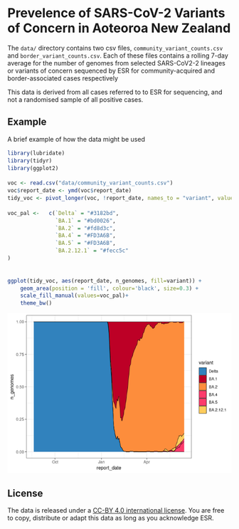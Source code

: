 
# Prevelence of SARS-CoV-2 Variants of Concern in Aoteoroa New Zealand

The `data/` directory contains two csv files,
`community_variant_counts.csv` and `border_variant_counts.csv`. Each of
these files contains a rolling 7-day average for the number of genomes
from selected SARS-CoV2-2 lineages or variants of concern sequenced by
ESR for community-acquired and border-associated cases respectively

This data is derived from all cases referred to to ESR for sequencing,
and not a randomised sample of all positive cases.

## Example

A brief example of how the data might be used

``` r
library(lubridate)
library(tidyr)
library(ggplot2)

voc <- read.csv("data/community_variant_counts.csv")
voc$report_date <- ymd(voc$report_date)
tidy_voc <- pivot_longer(voc, !report_date, names_to = "variant", values_to = "n_genomes")

voc_pal <-   c(`Delta` = "#3182bd", 
               `BA.1` = "#bd0026", 
               `BA.2` = "#fd8d3c", 
               `BA.4` = "#FD3A6B",
               `BA.5` = "#FD3A6B",
               `BA.2.12.1` = "#fecc5c"
)


ggplot(tidy_voc, aes(report_date, n_genomes, fill=variant)) + 
    geom_area(position = 'fill', colour='black', size=0.3) +
    scale_fill_manual(values=voc_pal)+
    theme_bw()  
```

![](images/plot-1.png)<!-- -->

## License

The data is released under a [CC-BY 4.0 international
license](https://creativecommons.org/licenses/by/4.0/). You are free to
copy, distribute or adapt this data as long as you acknowledge ESR.
